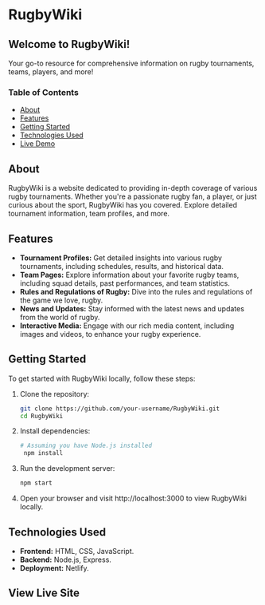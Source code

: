 # RugbyWiki

## Welcome to RugbyWiki!
Your go-to resource for comprehensive information on rugby tournaments, teams, players, and more!

### Table of Contents
- [About](#about)
- [Features](#features)
- [Getting Started](#getting-started)
- [Technologies Used](#technologies-used)
- [Live Demo](#view-live-site)

## About
RugbyWiki is a website dedicated to providing in-depth coverage of various rugby tournaments. Whether you're a passionate rugby fan, a player, or just curious about the sport, RugbyWiki has you covered. Explore detailed tournament information, team profiles, and more.

## Features
- **Tournament Profiles:** Get detailed insights into various rugby tournaments, including schedules, results, and historical data.
- **Team Pages:** Explore information about your favorite rugby teams, including squad details, past performances, and team statistics.
- **Rules and Regulations of Rugby:** Dive into the rules and regulations of the game we love, rugby.
- **News and Updates:** Stay informed with the latest news and updates from the world of rugby.
- **Interactive Media:** Engage with our rich media content, including images and videos, to enhance your rugby experience.

## Getting Started
To get started with RugbyWiki locally, follow these steps:
1. Clone the repository:
   ```bash
   git clone https://github.com/your-username/RugbyWiki.git
   cd RugbyWiki
2. Install dependencies:
   ```bash
   # Assuming you have Node.js installed
    npm install
3. Run the development server:
   ```bash
   npm start
4. Open your browser and visit http://localhost:3000 to view RugbyWiki locally.

## Technologies Used
- **Frontend:** HTML, CSS, JavaScript.
- **Backend:** Node.js, Express.
- **Deployment:** Netlify.

## View Live Site

